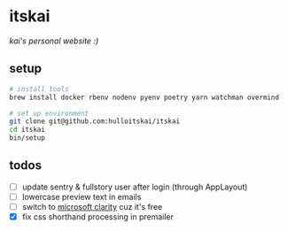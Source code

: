 # itskai

_kai's personal website :)_

## setup

```bash
# install tools
brew install docker rbenv nodenv pyenv poetry yarn watchman overmind

# set up environment
git clone git@github.com:hulloitskai/itskai
cd itskai
bin/setup
```

## todos

- [ ] update sentry & fullstory user after login (through AppLayout)
- [ ] lowercase preview text in emails
- [ ] switch to [microsoft clarity](https://clarity.microsoft.com) cuz it's
      free
- [x] fix css shorthand processing in premailer
